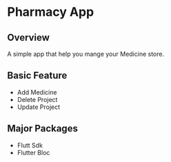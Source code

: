 # Pharmacy App

## Overview 
 A simple app that help you mange your Medicine store.

## Basic Feature
* Add Medicine
* Delete Project
* Update Project
 
## Major Packages
* Flutt Sdk
* Flutter Bloc

